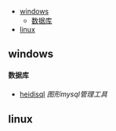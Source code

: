 * [windows](##windows)
  * [数据库](####数据库)
* [linux](##linux)

## windows
#### 数据库
* [heidisql](https://www.heidisql.com/download.php)  *图形mysql管理工具*
## linux

